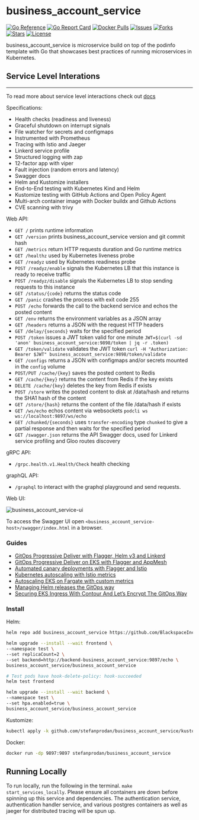 # business_account_service

[![Go Reference](https://pkg.go.dev/badge/BlackspaceInc/BlackspacePlatform.svg)](https://pkg.go.dev/BlackspaceInc/BlackspacePlatform)
[![Go Report Card](https://goreportcard.com/badge/github.com/BlackspaceInc/BlackspacePlatform/src/services/business_account_service)](https://goreportcard.com/report/github.com/BlackspaceInc/BlackspacePlatform/src/services/business_account_service)
[![Docker Pulls](https://img.shields.io/docker/pulls/blackspaceinc/shopper_service)](https://hub.docker.com/r/blackspaceinc/business_account_service)
[![Issues](https://img.shields.io/github/issues/BlackspaceInc/BlackspacePlatform)](https://img.shields.io/github/issues/BlackspaceInc/BlackspacePlatform)
[![Forks](https://img.shields.io/github/forks/BlackspaceInc/BlackspacePlatform)](https://img.shields.io/github/forks/BlackspaceInc/BlackspacePlatform)
[![Stars](	https://img.shields.io/github/stars/BlackspaceInc/BlackspacePlatform)](https://img.shields.io/github/stars/BlackspaceInc/BlackspacePlatform)
[![License](https://img.shields.io/github/license/BlackspaceInc/BlackspacePlatform)](https://img.shields.io/github/license/BlackspaceInc/BlackspacePlatform)


business_account_service is microservice build on top of the podinfo template with Go that showcases best practices of running microservices in
 Kubernetes.

## Service Level Interations
---
To read more about service level interactions check out [docs](./docs/readme.md)

Specifications:

* Health checks (readiness and liveness)
* Graceful shutdown on interrupt signals
* File watcher for secrets and configmaps
* Instrumented with Prometheus
* Tracing with Istio and Jaeger
* Linkerd service profile
* Structured logging with zap
* 12-factor app with viper
* Fault injection (random errors and latency)
* Swagger docs
* Helm and Kustomize installers
* End-to-End testing with Kubernetes Kind and Helm
* Kustomize testing with GitHub Actions and Open Policy Agent
* Multi-arch container image with Docker buildx and Github Actions
* CVE scanning with trivy

Web API:

* `GET /` prints runtime information
* `GET /version` prints business_account_service version and git commit hash
* `GET /metrics` return HTTP requests duration and Go runtime metrics
* `GET /healthz` used by Kubernetes liveness probe
* `GET /readyz` used by Kubernetes readiness probe
* `POST /readyz/enable` signals the Kubernetes LB that this instance is ready to receive traffic
* `POST /readyz/disable` signals the Kubernetes LB to stop sending requests to this instance
* `GET /status/{code}` returns the status code
* `GET /panic` crashes the process with exit code 255
* `POST /echo` forwards the call to the backend service and echos the posted content
* `GET /env` returns the environment variables as a JSON array
* `GET /headers` returns a JSON with the request HTTP headers
* `GET /delay/{seconds}` waits for the specified period
* `POST /token` issues a JWT token valid for one minute `JWT=$(curl -sd 'anon' business_account_service:9898/token | jq -r .token)`
* `GET /token/validate` validates the JWT token `curl -H "Authorization: Bearer $JWT" business_account_service:9898/token/validate`
* `GET /configs` returns a JSON with configmaps and/or secrets mounted in the `config` volume
* `POST/PUT /cache/{key}` saves the posted content to Redis
* `GET /cache/{key}` returns the content from Redis if the key exists
* `DELETE /cache/{key}` deletes the key from Redis if exists
* `POST /store` writes the posted content to disk at /data/hash and returns the SHA1 hash of the content
* `GET /store/{hash}` returns the content of the file /data/hash if exists
* `GET /ws/echo` echos content via websockets `podcli ws ws://localhost:9897/ws/echo`
* `GET /chunked/{seconds}` uses `transfer-encoding` type `chunked` to give a partial response and then waits for the specified period
* `GET /swagger.json` returns the API Swagger docs, used for Linkerd service profiling and Gloo routes discovery

gRPC API:

* `/grpc.health.v1.Health/Check` health checking

graphQL API:
* `/graphql` to interact with the graphql playground and send requests.

Web UI:

![business_account_service-ui](https://raw.githubusercontent.com/stefanprodan/business_account_service/gh-pages/screens/business_account_service-ui-v3.png)

To access the Swagger UI open `<business_account_service-host>/swagger/index.html` in a browser.

### Guides

* [GitOps Progressive Deliver with Flagger, Helm v3 and Linkerd](https://helm.workshop.flagger.dev/intro/)
* [GitOps Progressive Deliver on EKS with Flagger and AppMesh](https://eks.handson.flagger.dev/prerequisites/)
* [Automated canary deployments with Flagger and Istio](https://medium.com/google-cloud/automated-canary-deployments-with-flagger-and-istio-ac747827f9d1)
* [Kubernetes autoscaling with Istio metrics](https://medium.com/google-cloud/kubernetes-autoscaling-with-istio-metrics-76442253a45a)
* [Autoscaling EKS on Fargate with custom metrics](https://aws.amazon.com/blogs/containers/autoscaling-eks-on-fargate-with-custom-metrics/)
* [Managing Helm releases the GitOps way](https://medium.com/google-cloud/managing-helm-releases-the-gitops-way-207a6ac6ff0e)
* [Securing EKS Ingress With Contour And Let’s Encrypt The GitOps Way](https://aws.amazon.com/blogs/containers/securing-eks-ingress-contour-lets-encrypt-gitops/)

### Install

Helm:

```bash
helm repo add business_account_service https://github.com/BlackspaceInc/BlackspacePlatform/business_account_service

helm upgrade --install --wait frontend \
--namespace test \
--set replicaCount=2 \
--set backend=http://backend-business_account_service:9897/echo \
business_account_service/business_account_service

# Test pods have hook-delete-policy: hook-succeeded
helm test frontend

helm upgrade --install --wait backend \
--namespace test \
--set hpa.enabled=true \
business_account_service/business_account_service
```

Kustomize:

```bash
kubectl apply -k github.com/stefanprodan/business_account_service/kustomize
```

Docker:

```bash
docker run -dp 9897:9897 stefanprodan/business_account_service
```

## Running Locally
To run locally, run the following in the terminal. `make start_services_locally`. Please ensure all containers are down before spinning up this
 service and dependencies. The authentication service, authentication handler service, and various postgres containers as well as jaeger for
  distributed tracing will be spun up.
